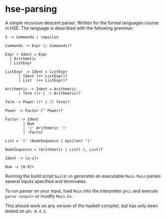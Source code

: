# hse-parsing
A simple recursive descent parser. Written for the formal languages course in HSE. The language is described with the following grammar:

```
S -> Commands | \epsilon

Commands -> Expr (; Commands)?

Expr > Ident = Expr
  | Arithmetic
  | ListExpr

ListExpr -> Ident = ListExpr
      | Ident (++ ListExpr)?
      | List  (++ ListExpr)?

Arithmetic -> Ident = Arithmetic
      | Term ((+ | -) Arithmetic)?

Term -> Power ((* | /) Term)?

Power -> Factor (^ Power)?

Factor -> Ident 
        | Num 
        | '(' Arithmetic ')'
        | -Factor

List = '[' (NodeSequence | epsilon) ']'

NodeSequence = (Arithmetic | List) (, List)?

Ident -> [a-z]+

Num -> [0-9]+
```

Running the build script `build.sh` generates an executable `Main`. `Main` parses several inputs specified and terminates.

To run parser on your input, load `Main` into the interpreter `ghci` and execute `parse <input>` or modify `Main.hs`.

This should work on any version of the haskell compiler, but has only been tested on `ghc 8.4.2`.
